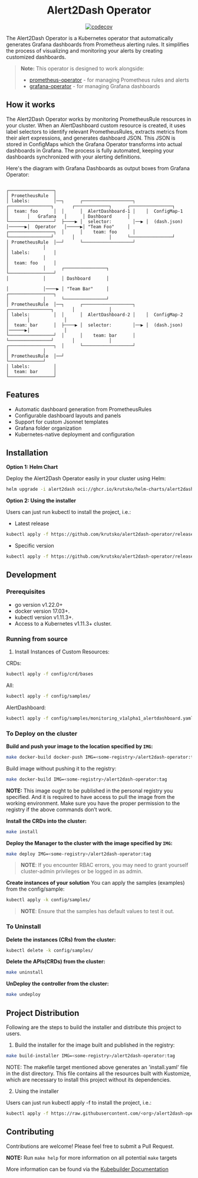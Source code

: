<div align="center">

# Alert2Dash Operator

[![codecov](https://codecov.io/gh/krutsko/alert2dash-operator/branch/main/graph/badge.svg)](https://codecov.io/gh/krutsko/alert2dash-operator)
</div>

The Alert2Dash Operator is a Kubernetes operator that automatically generates Grafana dashboards from Prometheus alerting rules. It simplifies the process of visualizing and monitoring your alerts by creating customized dashboards.

> **Note:** This operator is designed to work alongside:
> - [prometheus-operator](https://github.com/prometheus-operator/prometheus-operator) - for managing Prometheus rules and alerts
> - [grafana-operator](https://github.com/grafana-operator/grafana-operator) - for managing Grafana dashboards

## How it works

The Alert2Dash Operator works by monitoring PrometheusRule resources in your cluster. When an AlertDashboard custom resource is created, it uses label selectors to identify relevant PrometheusRules, extracts metrics from their alert expressions, and generates dashboard JSON. This JSON is stored in ConfigMaps which the Grafana Operator transforms into actual dashboards in Grafana. The process is fully automated, keeping your dashboards synchronized with your alerting definitions.

Here's the diagram with Grafana Dashboards as output boxes from Grafana Operator:

```
                                                                                
┌─────────────────┐                                                            
│ PrometheusRule  │                                                            
│ labels:         │──┐      ┌───────────────────┐    ┌────────────────┐       ┌─────────────┐      ┌────────────────┐
│  team: foo      │  │      │  AlertDashboard-1 │    │  ConfigMap-1   │       │   Grafana   │      │ Dashboard      │
└─────────────────┘  ├────▶ │  selector:        │──▶ │  (dash.json)   │──────▶│  Operator   │─────▶│ "Team Foo"     │
┌─────────────────┐  │      │    team: foo      │    └────────────────┘       │             │      └────────────────┘
│ PrometheusRule  │──┘      └───────────────────┘                             │             │
│ labels:         │                                                           │             │
│  team: foo      │                                                           │             │      ┌────────────────┐
└─────────────────┘                                                           │             │      │ Dashboard      │
                                                                              │             │────▶ │ "Team Bar"     │
┌─────────────────┐                                                           │             │      └────────────────┘
│ PrometheusRule  │──┐      ┌───────────────────┐    ┌────────────────┐       │             │
│ labels:         │  │      │  AlertDashboard-2 │    │  ConfigMap-2   │       │             │
│  team: bar      │  ├────▶ │  selector:        │──▶ │  (dash.json)   │──────▶│             │
└─────────────────┘  │      │    team: bar      │    └────────────────┘       │             │
┌─────────────────┐  │      └───────────────────┘                             │             │
│ PrometheusRule  │──┘                                                        └─────────────┘
│ labels:         │
│  team: bar      │
└─────────────────┘

```

## Features

- Automatic dashboard generation from PrometheusRules
- Configurable dashboard layouts and panels
- Support for custom Jsonnet templates
- Grafana folder organization
- Kubernetes-native deployment and configuration

## Installation

**Option 1: Helm Chart**

Deploy the Alert2Dash Operator easily in your cluster using Helm:

```bash
helm upgrade -i alert2dash oci://ghcr.io/krutsko/helm-charts/alert2dash-operator -n alert2dash-system
```

**Option 2: Using the installer**

Users can just run kubectl to install the project, i.e.:

- Latest release

```sh
kubectl apply -f https://github.com/krutsko/alert2dash-operator/releases/download/latest/install.yaml
```

- Specific version

```sh
kubectl apply -f https://github.com/krutsko/alert2dash-operator/releases/download/vX.Y.Z/install.yaml
```

## Development

### Prerequisites
- go version v1.22.0+
- docker version 17.03+.
- kubectl version v1.11.3+.
- Access to a Kubernetes v1.11.3+ cluster.

### Running from source

1. Install Instances of Custom Resources:

CRDs:
```sh
kubectl apply -f config/crd/bases
```

All:
```sh
kubectl apply -f config/samples/
```

AlertDashboard:
```sh
kubectl apply -f config/samples/monitoring_v1alpha1_alertdashboard.yaml
```

### To Deploy on the cluster
**Build and push your image to the location specified by `IMG`:**

```sh
make docker-build docker-push IMG=<some-registry>/alert2dash-operator:tag
```

Build image without pushing it to the registry:
```sh
make docker-build IMG=<some-registry>/alert2dash-operator:tag
```

**NOTE:** This image ought to be published in the personal registry you specified.
And it is required to have access to pull the image from the working environment.
Make sure you have the proper permission to the registry if the above commands don’t work.

**Install the CRDs into the cluster:**

```sh
make install
```

**Deploy the Manager to the cluster with the image specified by `IMG`:**

```sh
make deploy IMG=<some-registry>/alert2dash-operator:tag
```

> **NOTE**: If you encounter RBAC errors, you may need to grant yourself cluster-admin
privileges or be logged in as admin.

**Create instances of your solution**
You can apply the samples (examples) from the config/sample:

```sh
kubectl apply -k config/samples/
```

>**NOTE**: Ensure that the samples has default values to test it out.

### To Uninstall
**Delete the instances (CRs) from the cluster:**

```sh
kubectl delete -k config/samples/
```

**Delete the APIs(CRDs) from the cluster:**

```sh
make uninstall
```

**UnDeploy the controller from the cluster:**

```sh
make undeploy
```

## Project Distribution

Following are the steps to build the installer and distribute this project to users.

1. Build the installer for the image built and published in the registry:

```sh
make build-installer IMG=<some-registry>/alert2dash-operator:tag
```

NOTE: The makefile target mentioned above generates an 'install.yaml'
file in the dist directory. This file contains all the resources built
with Kustomize, which are necessary to install this project without
its dependencies.

2. Using the installer

Users can just run kubectl apply -f <URL for YAML BUNDLE> to install the project, i.e.:

```sh
kubectl apply -f https://raw.githubusercontent.com/<org>/alert2dash-operator/<tag or branch>/dist/install.yaml
```

## Contributing

Contributions are welcome! Please feel free to submit a Pull Request.

**NOTE:** Run `make help` for more information on all potential `make` targets

More information can be found via the [Kubebuilder Documentation](https://book.kubebuilder.io/introduction.html)
